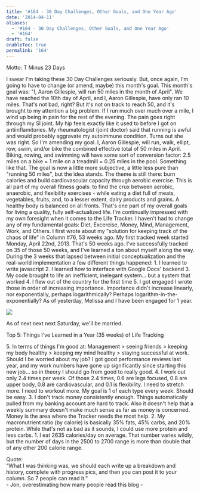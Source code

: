 ```yaml
---
title: '#164 - 30 Day Challenges, Other Goals, and One Year Ago'
date: '2014-04-11'
aliases:
  - '#164 - 30 Day Challenges, Other Goals, and One Year Ago'
  - '#164'
draft: false
enableToc: true
permalink: '164'
---
```


Motto: T Minus 23 Days

  
I swear I'm taking these 30 Day Challenges seriously. But, once again, I'm going to have to change (or amend, maybe) this month's goal. This month's goal was: "I, Aaron Gillespie, will run 50 miles in the month of April". We have reached the 10th day of April, and I, Aaron Gillespie, have only ran 10 miles. That's not bad, right? But it's not on track to reach 50, and it's brought to my attention a big problem. If I run much over much over a mile, I wind up being in pain for the rest of the evening. The pain goes right through my SI joint. My hip feels exactly like it used to before I got on antiinflamitories. My rheumatologist (joint doctor) said that running is awful and would probably aggravate my autoimmune condition. Turns out she was right. So I'm amending my goal. I, Aaron Gillespie, will run, walk, ellipt, row, swim, and/or bike the combined effective total of 50 miles in April. Biking, rowing, and swimming will have some sort of conversion factor: 2.5 miles on a bike = 1 mile on a treadmill = 0.25 miles in the pool. Something like that. The goal is now a little more subjective, a little less pure than "running 50 miles", but the idea stands. The theme is still there: burn calories and build cardiovascular capacity through aerobic exercise. This is all part of my overall fitness goals: to find the crux between aerobic, anaerobic, and flexibility exercises - while eating a diet full of meats, vegetables, fruits, and, to a lesser extent, dairy products and grains. A healthy body is balanced on all fronts. That's one part of my overall goals for living a quality, fully self-actualized life. I'm continually impressed with my own foresight when it comes to the Life Tracker. I haven't had to change any of my fundamental goals: Diet, Excercise, Money, Mind, Management, Work, and Others. I first wrote about my "solution for keeping track of the chaos of life" in Column #76, 53 weeks ago. My first tracked week started Monday, April 22nd, 2013\. That's 50 weeks ago. I've successfully tracked on 35 of those 50 weeks, and I've learned a ton about myself along the way. During the 3 weeks that lapsed between initial conceptualization and the real-world implementation a few different things happened: 1\. I learned to write javascript 2\. I learned how to interface with Google Docs' backend 3\. My code brought to life an inefficient, inelegant system... but a system that worked 4\. I flew out of the country for the first time 5\. I got engaged I wrote those in order of increasing importance. Importance didn't increase linearly, nor exponentially, perhaps logarithmically? Perhaps logarithm-in-the-exponentially? As of yesterday, Melissa and I have been engaged for 1 year.   
  
[![](assets/164-1.jpg)](http://3.bp.blogspot.com/-EgJ-9Q5Gpkw/U0daBr9Q2yI/AAAAAAABLe0/mhqXjJuxj1Q/s1600/P1010874.JPG)

 As of next next next Saturday, we'll be married.

  
Top 5: Things I've Learned in a Year (35 weeks) of Life Tracking

5\. In terms of things I'm good at: Management > seeing friends > keeping my body healthy > keeping my mind healthy > staying successful at work. Should I be worried about my job? I got good performance reviews last year, and my work numbers have gone up significantly since starting this new job... so in theory I should go from good to really good. 4\. I work out only 2.4 times per week. Of those 2.4 times, 0.6 are legs focused, 0.8 are upper body, 0.8 are cardiovascular, and 0.1 is flexibility. I need to stretch more. I need to workout more. My goal is 1 of each type every week. Should be easy. 3\. I don't track money consistently enough. Things automatically pulled from my banking account are hard to track. Also it doesn't help that a weekly summary doesn't make much sense as far as money is concerned. Money is the area where the Tracker needs the most help. 2\. My macronutrient ratio (by calorie) is basically 35% fats, 45% carbs, and 20% protein. While that's not as bad as it sounds, I could use more protein and less carbs. 1\. I eat 2635 calories/day on average. That number varies wildly, but the number of days in the 2500 to 2700 range is more than double that of any other 200 calorie range.  
  
Quote:   
“What I was thinking was, we should each write up a breakdown and history, complete with progress pics, and then you can post it to your column. So 7 people can read it.”  
\- Jon, overestimating how many people read this blog -
